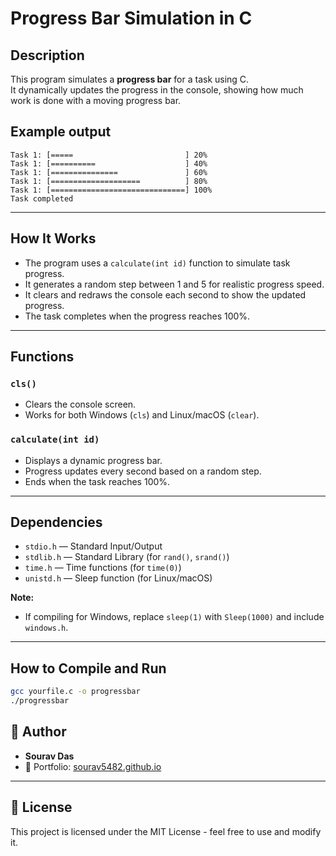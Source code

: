 # Progress Bar Simulation in C

## Description
This program simulates a **progress bar** for a task using C.  
It dynamically updates the progress in the console, showing how much work is done with a moving progress bar.
## Example output
```
Task 1: [=====                         ] 20%
Task 1: [==========                    ] 40%
Task 1: [===============               ] 60%
Task 1: [====================          ] 80%
Task 1: [==============================] 100%
Task completed
```

---

## How It Works
- The program uses a `calculate(int id)` function to simulate task progress.
- It generates a random step between 1 and 5 for realistic progress speed.
- It clears and redraws the console each second to show the updated progress.
- The task completes when the progress reaches 100%.

---

## Functions

### `cls()`
- Clears the console screen.
- Works for both Windows (`cls`) and Linux/macOS (`clear`).

### `calculate(int id)`
- Displays a dynamic progress bar.
- Progress updates every second based on a random step.
- Ends when the task reaches 100%.

---

## Dependencies
- `stdio.h` — Standard Input/Output
- `stdlib.h` — Standard Library (for `rand()`, `srand()`)
- `time.h` — Time functions (for `time(0)`)
- `unistd.h` — Sleep function (for Linux/macOS)

**Note:**  
- If compiling for Windows, replace `sleep(1)` with `Sleep(1000)` and include `windows.h`.

---

## How to Compile and Run
```bash
gcc yourfile.c -o progressbar
./progressbar
```
## 🙌 Author

- **Sourav Das**
- 📧 Portfolio: [sourav5482.github.io](https://sourav5482.github.io/Portfolio/)

---

## 📜 License

This project is licensed under the MIT License - feel free to use and modify it.
